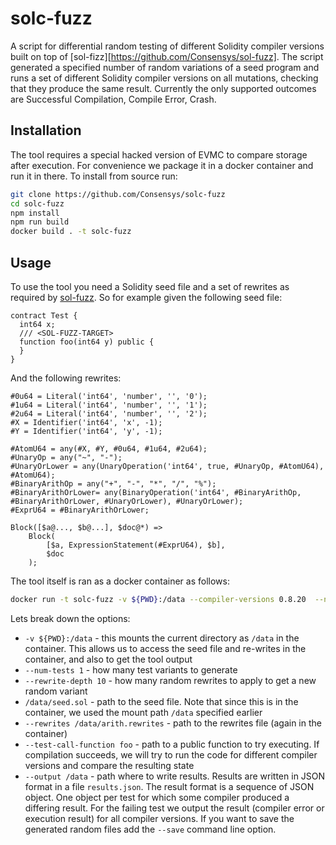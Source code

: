 # solc-fuzz

A script for differential random testing of different Solidity compiler versions built on top of [sol-fizz][https://github.com/Consensys/sol-fuzz].
The script generated a specified number of random variations of a seed program and runs a set of different Solidity compiler versions on all mutations, checking that they produce the same result.
Currently the only supported outcomes are Successful Compilation, Compile Error, Crash.

## Installation

The tool requires a special hacked version of EVMC to compare storage after execution. For convenience we package it in a docker container and run it in there. To install from source run:
```bash
git clone https://github.com/Consensys/solc-fuzz
cd solc-fuzz
npm install
npm run build
docker build . -t solc-fuzz
```

## Usage

To use the tool you need a Solidity seed file and a set of rewrites as required by [sol-fuzz](https://github.com/Consensys/sol-fuzz). So for example given the following seed file:

```solidity seed.sol
contract Test {
  int64 x;
  /// <SOL-FUZZ-TARGET>
  function foo(int64 y) public {
  }
}
```

And the following rewrites:

```solidity arith.rewrites
#0u64 = Literal('int64', 'number', '', '0');
#1u64 = Literal('int64', 'number', '', '1');
#2u64 = Literal('int64', 'number', '', '2');
#X = Identifier('int64', 'x', -1);
#Y = Identifier('int64', 'y', -1);

#AtomU64 = any(#X, #Y, #0u64, #1u64, #2u64);
#UnaryOp = any("~", "-");
#UnaryOrLower = any(UnaryOperation('int64', true, #UnaryOp, #AtomU64), #AtomU64);
#BinaryArithOp = any("+", "-", "*", "/", "%");
#BinaryArithOrLower= any(BinaryOperation('int64', #BinaryArithOp, #BinaryArithOrLower, #UnaryOrLower), #UnaryOrLower);
#ExprU64 = #BinaryArithOrLower;

Block([$a@..., $b@...], $doc@*) =>
    Block(
        [$a, ExpressionStatement(#ExprU64), $b],
        $doc
    );
```

The tool itself is ran as a docker container as follows:

```bash
docker run -t solc-fuzz -v ${PWD}:/data --compiler-versions 0.8.20  --num-tests 1 --rewrite-depth 10 /data/seed.sol --rewrites /data/arith.rewrites --test-call-function foo --output /data
```

Lets break down the options:

- `-v ${PWD}:/data` - this mounts the current directory as `/data` in the container. This allows us to access the seed file and re-writes in the container, and also to get the tool output
- `--num-tests 1` - how many test variants to generate
- `--rewrite-depth 10` - how many random rewrites to apply to get a new random variant
- `/data/seed.sol` - path to the seed file. Note that since this is in the container, we used the mount path `/data` specified earlier
- `--rewrites /data/arith.rewrites` - path to the rewrites file (again in the container)
- `--test-call-function foo` - path to a public function to try executing. If compilation succeeds, we will try to run the code for different compiler versions and compare the resulting state
- `--output /data` - path where to write results. Results are written in JSON format in a file `results.json`. 
The result format is a sequence of JSON object. One object per test for which some compiler produced a differing result. For the failing test we output the result (compiler error or execution result) for all compiler versions.
If you want to save the generated random files add the `--save` command line option.
